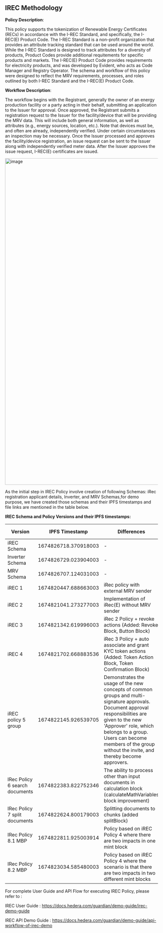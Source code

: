 ## IREC Methodology

**Policy Description**: 

This policy supports the tokenization of Renewable Energy Certificates (RECs) in accordance with the I-REC Standard, and specifically, the I-REC(E) Product Code. The I-REC Standard is a non-profit organization that provides an attribute tracking standard that can be used around the world. While the I-REC Standard is designed to track attributes for a diversity of products, Product Codes provide additional requitements for specific products and markets. The I-REC(E) Product Code provides requirements for electricity products, and was developed by Evident, who acts as Code Manager and Registry Operator. 
The schema and workflow of this policy were designed to reflect the MRV requirements, processes, and roles outlined by both I-REC Standard and the I-REC(E) Product Code. 

**Workflow Description**:

The workflow begins with the Registrant, generally the owner of an energy production facility or a party acting in their behalf, submitting an application to the Issuer for approval. Once approved, the Registrant submits a registration request to the Issuer for the facility/device that will be providing the MRV data. This will include both general information, as well as attributes (e.g., energy sources, location, etc.). Note that devices must be, and often are already, independently verified. Under certain circumstances an inspection may be necessary. Once the Issuer processed and approves the facility/device registration, an issue request can be sent to the Issuer along with independently verified meter data. After the Issuer approves the issue request, I-REC(E) certificates are issued. 

<img width="1074" alt="image" src="https://user-images.githubusercontent.com/79293833/186931734-b7303b0e-81e5-433f-b71c-509e83dc186b.png">

As the initial step in IREC Policy involve creation of following Schemas: iRec registration applicant details, Inverter, and MRV Schemas,for demo purpose, we have created those schemas and their IPFS timestamps and file links are mentioned in the table below.

**IREC Schema and Policy Versions and their IPFS timestamps:**

| Version | IPFS Timestamp | Differences | Schema/Policy File Link |
|---|---|---|---:|
| iREC Schema | 1674826718.370918003 | - |[Link](https://github.com/hashgraph/guardian/blob/main/Demo%20Artifacts/iREC/Schema/iREC%20Schema.schema) |
| Inverter Schema | 1674826729.023904003 | -| [Link](https://github.com/hashgraph/guardian/blob/main/Demo%20Artifacts/iREC/Schema/Inverter.schema) |
| MRV Schema | 1674826707.124031003 |- | [Link](https://github.com/hashgraph/guardian/blob/main/Demo%20Artifacts/iREC/Schema/MRV.schema) |
| iREC 1 | 1674820447.688663003 | iRec policy with external MRV sender | [Link](https://github.com/hashgraph/guardian/blob/main/Demo%20Artifacts/iREC/Policies/iRec%20Policy.policy) |
| iREC 2 | 1674821041.273277003 | Implementation of iRec(E) without MRV sender | [Link](https://github.com/hashgraph/guardian/blob/main/Demo%20Artifacts/iREC/Policies/iRec%20Policy%202.policy) |
| iREC 3 | 1674821342.619996003 | iRec 2 Policy + revoke actions (Added: Revoke Block, Button Block) | [Link](https://github.com/hashgraph/guardian/blob/main/Demo%20Artifacts/iREC/Policies/IRec%20Policy%203.policy) |
| iREC 4 | 1674821702.668883536 | iRec 3 Policy + auto associate and grant KYC token actions (Added: Token Action Block, Token Confirmation Block) | [Link](https://github.com/hashgraph/guardian/blob/main/Demo%20Artifacts/iREC/Policies/IRec%20Policy%204.policy) |
| iREC policy 5 group | 1674822145.926539705 | Demonstrates the usage of the new concepts of common groups and multi-signature approvals. Document approval responsibilities are given to the new 'Approver' role, which belongs to a group. Users can become members of the group without the invite, and thereby become approvers. | [Link](https://github.com/hashgraph/guardian/blob/main/Demo%20Artifacts/iREC/Policies/IRec%20Policy%205%20group%20(1663850151.496004277).policy) |
| IRec Policy 6 search documents | 1674822383.822752346 | The ability to process other than input documents in calculation block (calculateMathVariables block improvement) | [Link](https://github.com/hashgraph/guardian/blob/main/Demo%20Artifacts/iREC/Policies/IRec%20Policy%206%20search%20documents%20(1666182325.863957003).policy) |
| IRec Policy 7 split documents | 1674822624.800179003 | Splitting documents to chunks (added splitBlock) | [Link](https://github.com/hashgraph/guardian/blob/main/Demo%20Artifacts/iREC/Policies/IRec%20Policy%207%20split%20documents%20(1666798058.496271367).policy) |
| IRec Policy 8.1 MBP | 1674822811.925003914 | Policy based on iREC Policy 4 where there are two impacts in one mint block | [Link](https://github.com/hashgraph/guardian/blob/main/Demo%20Artifacts/iREC/Policies/IRec%20Policy%208.1%20MBP%20(1670329794.680515003).policy) |
| IRec Policy 8.2 MBP | 1674823034.585480003 | Policy based on iREC Policy 4 where the scenario is that there are two impacts in two different mint blocks | [Link](https://github.com/hashgraph/guardian/blob/main/Demo%20Artifacts/iREC/Policies/IRec%20Policy%208.2%20MBP%20(1670500065.430227921).policy) |


For complete User Guide and API Flow for executing IREC Policy, please refer to :

IREC User Guide : https://docs.hedera.com/guardian/demo-guide/irec-demo-guide

IREC API Demo Guide : https://docs.hedera.com/guardian/demo-guide/api-workflow-of-irec-demo
